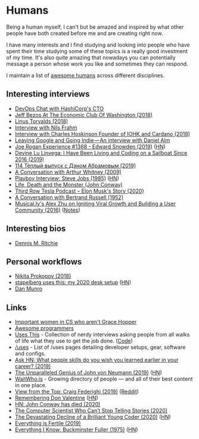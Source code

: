 # Humans

Being a human myself, I can't but be amazed and inspired by what other people have both created before me and are creating right now.

I have many interests and I find studying and looking into people who have spent their time studying some of these topics is a really good investment of my time. It's also quite amazing that nowadays you can potentially message a person whose work you like and sometimes they can respond.

I maintain a list of [awesome humans](https://github.com/learn-anything/humans) across different disciplines.

## Interesting interviews

* [DevOps Chat with HashiCorp's CTO](https://www.youtube.com/watch?v=iV5doaYReyU)
* [Jeff Bezos At The Economic Club Of Washington \(2018\)](https://www.youtube.com/watch?v=xv_vkA0jsyo)
* [Linus Torvalds \(2018\)](https://www.youtube.com/watch?v=pQWj2Fgxdrc&t=927s)
* [Interview with Nils Frahm](http://www.tokafi.com/15questions/interview-nils-frahm/)
* [Interview with Charles Hoskinson Founder of IOHK and Cardano \(2018\)](https://www.youtube.com/watch?v=8-TlaXP0c1s)
* [Leaving Google and Going Indie — An interview with Daniel Alm](https://medium.com/mailbutlerhq/leaving-google-and-going-indie-an-interview-with-daniel-alm-91078268a48b)
* [Joe Rogan Experience \#1368 - Edward Snowden \(2019\)](https://www.youtube.com/watch?v=efs3QRr8LWw) \([HN](https://news.ycombinator.com/item?id=21333063)\)
* [Devine Lu Linvega: I Have Been Living and Coding on a Sailboat Since 2016 \(2019\)](https://dev.to/gitnation/devine-lu-linvega-i-have-been-living-and-coding-on-a-sailboat-since-2016-54id)
* [114 Тёплый выпуск с Дэном Абрамовым \(2019\)](https://www.youtube.com/watch?v=9aXRJ8Z-kxA)
* [A Conversation with Arthur Whitney \(2009\)](https://queue.acm.org/detail.cfm?id=1531242)
* [Playboy Interview: Steve Jobs \(1985\)](http://reprints.longform.org/playboy-interview-steve-jobs) \([HN](https://news.ycombinator.com/item?id=21374308)\)
* [Life, Death and the Monster \(John Conway\)](https://www.youtube.com/watch?v=xOCe5HUObD4)
* [Third Row Tesla Podcast – Elon Musk's Story \(2020\)](https://www.youtube.com/watch?v=J9oEc0wCQDE)
* [A Conversation with Bertrand Russell \(1952\)](https://www.youtube.com/watch?v=fb3k6tB-Or8)
* [Musical.ly's Alex Zhu on Igniting Viral Growth and Building a User Community \(2016\)](https://www.youtube.com/watch?v=wTyg2E44pBA) \([Notes](https://www.notion.so/Alex-Zhu-Musical-ly-TikTok-4631f80fdcc4423a845e145e807d8e2b)\)

## Interesting bios

* [Dennis M. Ritchie](http://cm.bell-labs.co/who/dmr/)

## Personal workflows

* [Nikita Prokopov \(2018\)](https://usesthis.com/interviews/nikita.prokopov/)
* [stapelberg uses this: my 2020 desk setup](https://michael.stapelberg.ch/posts/2020-05-23-desk-setup/) \([HN](https://news.ycombinator.com/item?id=23282784)\)
* [Dan Munro](https://danmunro.com/recommendations/)

## Links

* [Important women in CS who aren't Grace Hopper](https://www.hillelwayne.com/post/important-women-in-cs/)
* [Awesome programmers](https://github.com/rekihattori/awesome-programmers)
* [Uses This](https://usesthis.com/) - Collection of nerdy interviews asking people from all walks of life what they use to get the job done. \([Code](https://github.com/waferbaby/usesthis/)\)
* [/uses](https://uses.tech/) - List of /uses pages detailing developer setups, gear, software and configs.
* [Ask HN: What people skills do you wish you learned earlier in your career? \(2019\)](https://news.ycombinator.com/item?id=20503813)
* [The Unparalleled Genius of John von Neumann \(2019\)](https://medium.com/cantors-paradise/the-unparalleled-genius-of-john-von-neumann-791bb9f42a2d) \([HN](https://news.ycombinator.com/item?id=21542753)\)
* [WaitWho.is](https://waitwho.is/) - Growing directory of people — and all of their best content in one place.
* [View from the Top: Craig Federighi \(2019\)](https://www.youtube.com/watch?v=43sjym5ZS68) \([Reddit](https://www.reddit.com/r/apple/comments/hhvenj/life_advice_from_craig_federighi_uc_berkeley_hour/)\)
* [Remembering Don Valentine](https://www.sequoiacap.com/article/remembering-don-valentine/) \([HN](https://news.ycombinator.com/item?id=21359239)\)
* [HN: John Conway has died \(2020\)](https://news.ycombinator.com/item?id=22843306)
* [The Computer Scientist Who Can’t Stop Telling Stories \(2020\)](https://www.quantamagazine.org/computer-scientist-donald-knuth-cant-stop-telling-stories-20200416/)
* [The Devastating Decline of a Brilliant Young Coder \(2020\)](https://www.wired.com/story/lee-holloway-devastating-decline-brilliant-young-coder/) \([HN](https://news.ycombinator.com/item?id=22878136)\)
* [Everything is Fertile \(2019\)](http://nickcammarata.com/writing/everything-is-fertile)
* [Everything I Know: Buckminster Fuller \(1975\)](https://www.bfi.org/about-fuller/resources/everything-i-know) \([HN](https://news.ycombinator.com/item?id=23745671)\)

